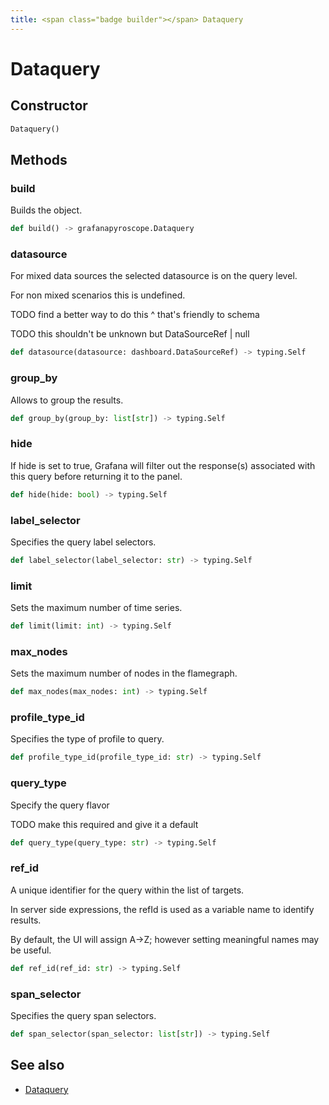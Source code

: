 ```yaml
---
title: <span class="badge builder"></span> Dataquery
---
```

# <span class="badge builder"></span> Dataquery

## Constructor

```python
Dataquery()
```
## Methods

### <span class="badge object-method"></span> build

Builds the object.

```python
def build() -> grafanapyroscope.Dataquery
```

### <span class="badge object-method"></span> datasource

For mixed data sources the selected datasource is on the query level.

For non mixed scenarios this is undefined.

TODO find a better way to do this ^ that's friendly to schema

TODO this shouldn't be unknown but DataSourceRef | null

```python
def datasource(datasource: dashboard.DataSourceRef) -> typing.Self
```

### <span class="badge object-method"></span> group_by

Allows to group the results.

```python
def group_by(group_by: list[str]) -> typing.Self
```

### <span class="badge object-method"></span> hide

If hide is set to true, Grafana will filter out the response(s) associated with this query before returning it to the panel.

```python
def hide(hide: bool) -> typing.Self
```

### <span class="badge object-method"></span> label_selector

Specifies the query label selectors.

```python
def label_selector(label_selector: str) -> typing.Self
```

### <span class="badge object-method"></span> limit

Sets the maximum number of time series.

```python
def limit(limit: int) -> typing.Self
```

### <span class="badge object-method"></span> max_nodes

Sets the maximum number of nodes in the flamegraph.

```python
def max_nodes(max_nodes: int) -> typing.Self
```

### <span class="badge object-method"></span> profile_type_id

Specifies the type of profile to query.

```python
def profile_type_id(profile_type_id: str) -> typing.Self
```

### <span class="badge object-method"></span> query_type

Specify the query flavor

TODO make this required and give it a default

```python
def query_type(query_type: str) -> typing.Self
```

### <span class="badge object-method"></span> ref_id

A unique identifier for the query within the list of targets.

In server side expressions, the refId is used as a variable name to identify results.

By default, the UI will assign A->Z; however setting meaningful names may be useful.

```python
def ref_id(ref_id: str) -> typing.Self
```

### <span class="badge object-method"></span> span_selector

Specifies the query span selectors.

```python
def span_selector(span_selector: list[str]) -> typing.Self
```

## See also

 * <span class="badge object-type-class"></span> [Dataquery](./object-Dataquery.md)
